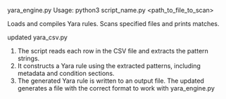 yara_engine.py
Usage: python3 script_name.py <path_to_file_to_scan>

Loads and compiles Yara rules.
Scans specified files and prints matches.



updated yara_csv.py

1. The script reads each row in the CSV file and extracts the pattern strings.
2. It constructs a Yara rule using the extracted patterns, including metadata and condition sections.
3. The generated Yara rule is written to an output file.
The updated generates a file with the correct format to work with yara_engine.py 
